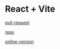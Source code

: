 # React + Vite

[pull-request](https://github.com/Motasem-Sulaiman/todo-app/pull/9)



[repo](https://github.com/Motasem-Sulaiman/todo-app)

[online-version](https://vvlvtj-5173.csb.app/)